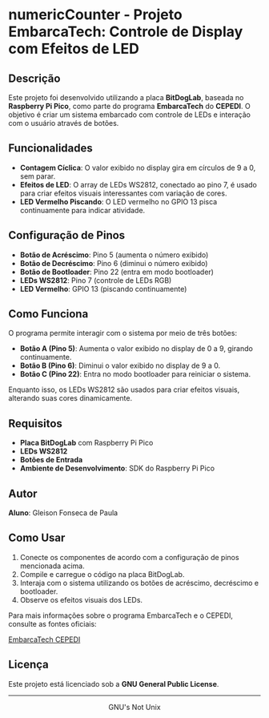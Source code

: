 # **numericCounter** - Projeto EmbarcaTech: Controle de Display com Efeitos de LED

## Descrição

Este projeto foi desenvolvido utilizando a placa **BitDogLab**, baseada no **Raspberry Pi Pico**, como parte do programa **EmbarcaTech** do **CEPEDI**. O objetivo é criar um sistema embarcado com controle de LEDs e interação com o usuário através de botões.

## Funcionalidades

- **Contagem Cíclica**: O valor exibido no display gira em círculos de 9 a 0, sem parar.
- **Efeitos de LED**: O array de LEDs WS2812, conectado ao pino 7, é usado para criar efeitos visuais interessantes com variação de cores.
- **LED Vermelho Piscando**: O LED vermelho no GPIO 13 pisca continuamente para indicar atividade.

## Configuração de Pinos

- **Botão de Acréscimo**: Pino 5 (aumenta o número exibido)
- **Botão de Decréscimo**: Pino 6 (diminui o número exibido)
- **Botão de Bootloader**: Pino 22 (entra em modo bootloader)
- **LEDs WS2812**: Pino 7 (controle de LEDs RGB)
- **LED Vermelho**: GPIO 13 (piscando continuamente)

## Como Funciona

O programa permite interagir com o sistema por meio de três botões:
- **Botão A (Pino 5)**: Aumenta o valor exibido no display de 0 a 9, girando continuamente.
- **Botão B (Pino 6)**: Diminui o valor exibido no display de 9 a 0.
- **Botão C (Pino 22)**: Entra no modo bootloader para reiniciar o sistema.

Enquanto isso, os LEDs WS2812 são usados para criar efeitos visuais, alterando suas cores dinamicamente.

## Requisitos

- **Placa BitDogLab** com Raspberry Pi Pico
- **LEDs WS2812**
- **Botões de Entrada**
- **Ambiente de Desenvolvimento**: SDK do Raspberry Pi Pico

## Autor

**Aluno**: Gleison Fonseca de Paula

## Como Usar

1. Conecte os componentes de acordo com a configuração de pinos mencionada acima.
2. Compile e carregue o código na placa BitDogLab.
3. Interaja com o sistema utilizando os botões de acréscimo, decréscimo e bootloader.
4. Observe os efeitos visuais dos LEDs.

Para mais informações sobre o programa EmbarcaTech e o CEPEDI, consulte as fontes oficiais:

[EmbarcaTech CEPEDI](https://www.cepedi.org.br/)

## Licença

Este projeto está licenciado sob a **GNU General Public License**.

---

<center>GNU's Not Unix</center>
